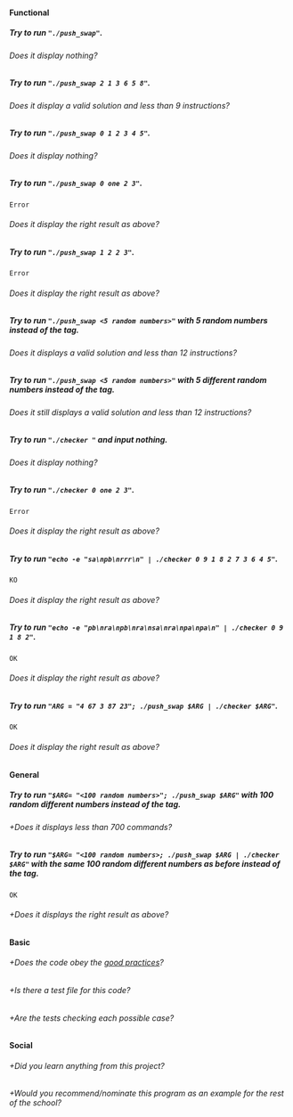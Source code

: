 #### Functional

##### Try to run `"./push_swap"`.
###### Does it display nothing?
##### Try to run `"./push_swap 2 1 3 6 5 8"`.
###### Does it display a valid solution and less than 9 instructions?
##### Try to run `"./push_swap 0 1 2 3 4 5"`.
###### Does it display nothing?
##### Try to run `"./push_swap 0 one 2 3"`.
```
Error
```
###### Does it display the right result as above?
##### Try to run `"./push_swap 1 2 2 3"`.
```
Error
```
###### Does it display the right result as above?

##### Try to run `"./push_swap <5 random numbers>"` with 5 random numbers instead of the tag.
###### Does it displays a valid solution and less than 12 instructions?

##### Try to run `"./push_swap <5 random numbers>"` with 5 different random numbers instead of the tag.
###### Does it still displays a valid solution and less than 12 instructions?

##### Try to run `"./checker "` and input nothing.
###### Does it display nothing?

##### Try to run `"./checker 0 one 2 3"`.
```
Error
```
###### Does it display the right result as above?

##### Try to run `"echo -e "sa\npb\nrrr\n" | ./checker 0 9 1 8 2 7 3 6 4 5"`.
```
KO
```
###### Does it display the right result as above?

##### Try to run `"echo -e "pb\nra\npb\nra\nsa\nra\npa\npa\n" | ./checker 0 9 1 8 2"`.
```
OK
```
###### Does it display the right result as above?

##### Try to run `"ARG = "4 67 3 87 23"; ./push_swap $ARG | ./checker $ARG"`.
```
OK
```
###### Does it display the right result as above?

#### General

##### Try to run `"$ARG= "<100 random numbers>"; ./push_swap $ARG"` with 100 random different numbers instead of the tag.
###### +Does it displays less than 700 commands?
##### Try to run `"$ARG= "<100 random numbers>; ./push_swap $ARG | ./checker $ARG"` with the same 100 random different numbers as before instead of the tag.
```
OK
```
###### +Does it displays the right result as above?

#### Basic

###### +Does the code obey the [good practices](https://github.com/01-edu/public/blob/master/subjects/good-practices.en.md)?
###### +Is there a test file for this code?
###### +Are the tests checking each possible case?

#### Social

###### +Did you learn anything from this project?
###### +Would you recommend/nominate this program as an example for the rest of the school?
